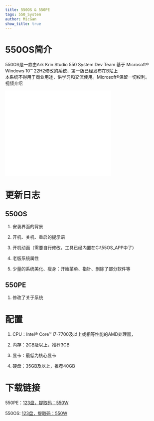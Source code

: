 ```yaml
---
title: 550OS & 550PE
tags: 550_System
author: MicGan
show_title: true
---
```


# 550OS简介

550OS是一款由Ark Krin Studio 550 System Dev Team 基于 Microsoft® Windows 10™ 22H2修改的系统，第一版已经发布在B站上  
本系统不得用于商业用途，供学习和交流使用。Microsoft®保留一切权利。  
视频介绍



<iframe src="//player.bilibili.com/player.html?aid=661382256&bvid=BV1Ph4y1Y77c&cid=1279286617&p=1" scrolling="no" border="0" frameborder="no" framespacing="0" allowfullscreen="true" style="width: 340px; height: 275px;"> </iframe>

# 更新日志

## 550OS

1. 安装界面的背景

2. 开机、关机、重启的提示语

3. 开机动画（需要自行修改，工具已经内置在C:\55OS_APP中了）

4. 老版系统属性

5. 少量的系统美化、瘦身：开始菜单、指针、删除了部分软件等

## 550PE

1. 修改了关于系统

# 配置

1. CPU：Intel® Core™ I7-7700及以上或相等性能的AMD处理器，

2. 内存：2GB及以上，推荐3GB

3. 显卡：最低为核心显卡

4. 硬盘：35GB及以上，推荐40GB

# 下载链接

550PE：[123盘，提取码：550W](https://www.123pan.com/s/OEaiVv-s0Zrv.html)

550OS: [123盘，提取码：550W](https://www.123pan.com/s/OEaiVv-W0Zrv.html)
